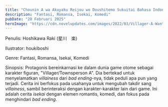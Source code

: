 ```yaml
---
title: "Chounin A wa Akuyaku Reijou wo Doushitemo Sukuitai Bahasa Indonesia"
description: "Fantasi, Romansa, Isekai, Komedi"
pubDate: "28 Februari 2025"
heroImage: "https://cdn.novelupdates.com/images/2022/03/Villager-A-Wants-to-Save-the-Villainess-no-Matter-What.jpg"
---
```


Penulis: Hoshikawa Raki (星川　楽)

Ilustrator: houkiboshi

Genre: Fantasi, Romansa, Isekai, Komedi

Sinopsis: Protagonis bereinkarnasi ke dalam dunia game otome sebagai karakter figuran, "Villager/Townsperson A". Dia bertekad untuk menyelamatkan *villainess* dari *bad ending*-nya, tidak peduli apa pun yang terjadi. Cerita ini berfokus pada usahanya untuk mengubah takdir sang *villainess*, sambil berinteraksi dengan karakter-karakter lain dari game. Ini adalah cerita *isekai* dengan elemen romantis, komedi, dan fokus pada menghindari *bad ending*.
